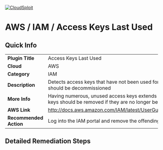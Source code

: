 [![CloudSploit](https://cloudsploit.com/img/logo-new-big-text-100.png "CloudSploit")](https://cloudsploit.com)

# AWS / IAM / Access Keys Last Used

## Quick Info

| | |
|-|-|
| **Plugin Title** | Access Keys Last Used |
| **Cloud** | AWS |
| **Category** | IAM |
| **Description** | Detects access keys that have not been used for a period of time and that should be decommissioned |
| **More Info** | Having numerous, unused access keys extends the attack surface. Access keys should be removed if they are no longer being used. |
| **AWS Link** | http://docs.aws.amazon.com/IAM/latest/UserGuide/ManagingCredentials.html |
| **Recommended Action** | Log into the IAM portal and remove the offending access key. |

## Detailed Remediation Steps

